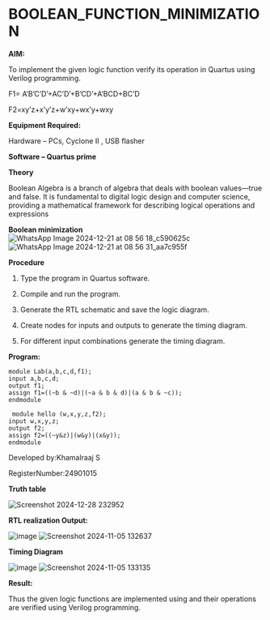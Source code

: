 # BOOLEAN_FUNCTION_MINIMIZATION

**AIM:**

To implement the given logic function verify its operation in Quartus using Verilog programming.

F1= A’B’C’D’+AC’D’+B’CD’+A’BCD+BC’D 

F2=xy’z+x’y’z+w’xy+wx’y+wxy

**Equipment Required:**

Hardware – PCs, Cyclone II , USB flasher

**Software – Quartus prime**

**Theory**

Boolean Algebra is a branch of algebra that deals with boolean values—true and false. It is fundamental to digital logic design and computer science, providing a mathematical framework for describing logical operations and expressions

**Boolean minimization**
![WhatsApp Image 2024-12-21 at 08 56 18_c590625c](https://github.com/user-attachments/assets/2d90b5cc-7a8d-4ba8-8a27-f296a7424ee5)
![WhatsApp Image 2024-12-21 at 08 56 31_aa7c955f](https://github.com/user-attachments/assets/01c430fc-d406-449e-b8eb-aa123d0da42e)




**Procedure**

1.	Type the program in Quartus software.

2.	Compile and run the program.

3.	Generate the RTL schematic and save the logic diagram.

4.	Create nodes for inputs and outputs to generate the timing diagram.

5.	For different input combinations generate the timing diagram.


**Program:**

```
module Lab(a,b,c,d,f1);
input a,b,c,d;
output f1;
assign f1=((~b & ~d)|(~a & b & d)|(a & b & ~c));
endmodule
```

```
 module hello (w,x,y,z,f2);
input w,x,y,z;
output f2;
assign f2=((~y&z)|(w&y)|(x&y));
endmodule
```

Developed by:Khamalraaj S 


RegisterNumber:24901015

**Truth table**

![Screenshot 2024-12-28 232952](https://github.com/user-attachments/assets/1319edf4-4305-4446-bf07-d2030f76e0f0)


**RTL realization Output:**

![image](https://github.com/user-attachments/assets/39796d3e-7863-42d6-8457-cd4352f3c3a5)
![Screenshot 2024-11-05 132637](https://github.com/user-attachments/assets/0371c461-b1a3-4a5d-8c7f-efbce294d925)

**Timing Diagram**

![image](https://github.com/user-attachments/assets/55004bb6-5faf-4c95-a7ad-27f47f721e20)
![Screenshot 2024-11-05 133135](https://github.com/user-attachments/assets/b5b1bae2-ebf6-4fbc-a51b-4cc903a1b5f4)


**Result:**

Thus the given logic functions are implemented using and their operations are verified using Verilog programming.

